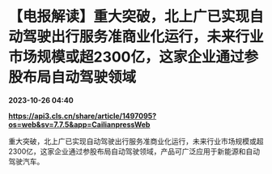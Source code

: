 # 【电报解读】重大突破，北上广已实现自动驾驶出行服务准商业化运行，未来行业市场规模或超2300亿，这家企业通过参股布局自动驾驶领域

**2023-10-26 04:40**

**https://api3.cls.cn/share/article/1497095?os=web&sv=7.7.5&app=CailianpressWeb**

重大突破，北上广已实现自动驾驶出行服务准商业化运行，未来行业市场规模或超2300亿，这家企业通过参股布局自动驾驶领域，产品可广泛应用于新能源和自动驾驶汽车。